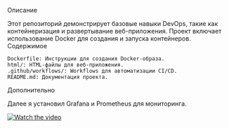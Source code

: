 Описание

Этот репозиторий демонстрирует базовые навыки DevOps, такие как контейнеризация и развертывание веб-приложения. Проект включает использование Docker для создания и запуска контейнеров.
Содержимое

    Dockerfile: Инструкции для создания Docker-образа.
    html/: HTML-файлы для веб-приложения.
    .github/workflows/: Workflows для автоматизации CI/CD.
    README.md: Документация проекта.

Дополнительно

Далее я установил Grafana и Prometheus для мониторинга.

[![Watch the video](https://www.youtube.com/img/desktop/yt_1200.png)](https://youtu.be/wyyF9i0cGqg?si=ZJwh3LOOD-3WO3x1)